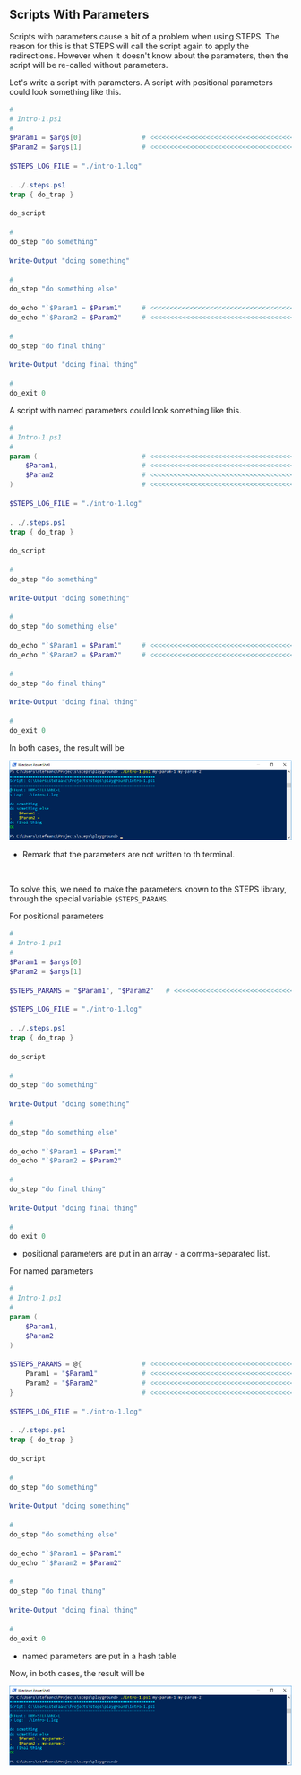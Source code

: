 ## Scripts With Parameters

Scripts with parameters cause a bit of a problem when using STEPS.  The reason for this is that STEPS will call the script again to apply the redirections.  However when it doesn't know about the parameters, then the script will be re-called without parameters.

Let's write a script with parameters.  A script with positional parameters could look something like this.

```powershell
#
# Intro-1.ps1
#
$Param1 = $args[0]               # <<<<<<<<<<<<<<<<<<<<<<<<<<<<<<<<<<<<<<<<<<<<<
$Param2 = $args[1]               # <<<<<<<<<<<<<<<<<<<<<<<<<<<<<<<<<<<<<<<<<<<<<

$STEPS_LOG_FILE = "./intro-1.log"

. ./.steps.ps1
trap { do_trap }

do_script

#
do_step "do something"

Write-Output "doing something"

#
do_step "do something else"

do_echo "`$Param1 = $Param1"     # <<<<<<<<<<<<<<<<<<<<<<<<<<<<<<<<<<<<<<<<<<<<<
do_echo "`$Param2 = $Param2"     # <<<<<<<<<<<<<<<<<<<<<<<<<<<<<<<<<<<<<<<<<<<<<

#
do_step "do final thing"

Write-Output "doing final thing"

#
do_exit 0
```

A script with named parameters could look something like this.

```powershell
#
# Intro-1.ps1
#
param (                          # <<<<<<<<<<<<<<<<<<<<<<<<<<<<<<<<<<<<<<<<<<<<<
    $Param1,                     # <<<<<<<<<<<<<<<<<<<<<<<<<<<<<<<<<<<<<<<<<<<<<
    $Param2                      # <<<<<<<<<<<<<<<<<<<<<<<<<<<<<<<<<<<<<<<<<<<<<
)                                # <<<<<<<<<<<<<<<<<<<<<<<<<<<<<<<<<<<<<<<<<<<<<

$STEPS_LOG_FILE = "./intro-1.log"

. ./.steps.ps1
trap { do_trap }

do_script

#
do_step "do something"

Write-Output "doing something"

#
do_step "do something else"

do_echo "`$Param1 = $Param1"     # <<<<<<<<<<<<<<<<<<<<<<<<<<<<<<<<<<<<<<<<<<<<<
do_echo "`$Param2 = $Param2"     # <<<<<<<<<<<<<<<<<<<<<<<<<<<<<<<<<<<<<<<<<<<<<

#
do_step "do final thing"

Write-Output "doing final thing"

#
do_exit 0
```

In both cases, the result will be

![intro-1.colors.png](./screenshots/intro-1.params-problem.png)

- Remark that the parameters are not written to th terminal.

<br/>

To solve this, we need to make the parameters known to the STEPS library, through the special variable `$STEPS_PARAMS`.

For positional parameters


```powershell
#
# Intro-1.ps1
#
$Param1 = $args[0]
$Param2 = $args[1]

$STEPS_PARAMS = "$Param1", "$Param2"   # <<<<<<<<<<<<<<<<<<<<<<<<<<<<<<<<<<<<<<<

$STEPS_LOG_FILE = "./intro-1.log"

. ./.steps.ps1
trap { do_trap }

do_script

#
do_step "do something"

Write-Output "doing something"

#
do_step "do something else"

do_echo "`$Param1 = $Param1"
do_echo "`$Param2 = $Param2"

#
do_step "do final thing"

Write-Output "doing final thing"

#
do_exit 0
```

- positional parameters are put in an array - a comma-separated list.

For named parameters


```powershell
#
# Intro-1.ps1
#
param (
    $Param1,
    $Param2
)

$STEPS_PARAMS = @{               # <<<<<<<<<<<<<<<<<<<<<<<<<<<<<<<<<<<<<<<<<<<<<
    Param1 = "$Param1"           # <<<<<<<<<<<<<<<<<<<<<<<<<<<<<<<<<<<<<<<<<<<<<
    Param2 = "$Param2"           # <<<<<<<<<<<<<<<<<<<<<<<<<<<<<<<<<<<<<<<<<<<<<
}                                # <<<<<<<<<<<<<<<<<<<<<<<<<<<<<<<<<<<<<<<<<<<<<

$STEPS_LOG_FILE = "./intro-1.log"

. ./.steps.ps1
trap { do_trap }

do_script

#
do_step "do something"

Write-Output "doing something"

#
do_step "do something else"

do_echo "`$Param1 = $Param1"
do_echo "`$Param2 = $Param2"

#
do_step "do final thing"

Write-Output "doing final thing"

#
do_exit 0
```

- named parameters are put in a hash table

Now, in both cases, the result will be

![intro-1.colors.png](./screenshots/intro-1.params-solved.png)
